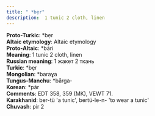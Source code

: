 ```yaml
---
title: " *bẹr"
description:  1 tunic 2 cloth, linen
---
```


<strong>Proto-Turkic</strong>:  *bẹr<br>
<strong>Altaic etymology</strong>:  Altaic etymology<br>
<strong> Proto-Altaic</strong>:  *bā̀ri<br>
<strong>Meaning</strong>:  1 tunic 2 cloth, linen<br>
<strong>Russian meaning</strong>:  1 жакет 2 ткань<br>
<strong>Turkic</strong>:  *bẹr<br>
<strong>Mongolian</strong>:  *baraɣa<br>
<strong>Tungus-Manchu</strong>:  *bārga-<br>
<strong>Korean</strong>:  *pār<br>
<strong>Comments</strong>:  EDT 358, 359 (MK), VEWT 71.<br>
<strong>Karakhanid</strong>:  ber-tü 'a tunic', bertü-le-n- 'to wear a tunic'<br>
<strong>Chuvash</strong>:  pir 2<br>


